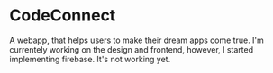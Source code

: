 # CodeConnect

A webapp, that helps users to make their dream apps come true.
I'm currentely working on the design and frontend, however, I started implementing firebase. It's not working yet.
